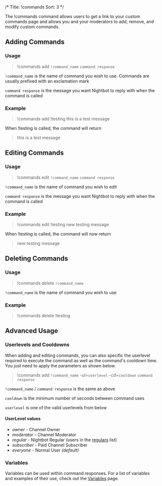 /*
Title: !commands
Sort: 3
*/

The !commands command allows users to get a link to your custom commands page and allows you and your moderators to add, remove, and modify custom commands.

## Adding Commands

### Usage

> !commands add `!command_name` `command response`

`!command_name` is the name of command you wish to use. Commands are usually prefixed with an exclamation mark

`command response` is the message you want Nightbot to reply with when the command is called

### Example

> !commands add !testing this is a test message

When !testing is called, the command will return

> this is a test message

## Editing Commands

### Usage

> !commands edit `!command_name` `command response`

`!command_name` is the name of command you wish to edit

`command response` is the message you want Nightbot to reply with when the command is called

### Example

> !commands edit !testing new testing message

When !testing is called, the command will now return

> new testing message

## Deleting Commands

### Usage

> !commands delete `!command_name`

`!command_name` is the name of command you wish to use

### Example

> !commands delete !testing

## Advanced Usage

### Userlevels and Cooldowns

When adding and editing commands, you can also specific the userlevel required to execute the command as well as the command's cooldown time. You just need to apply the parameters as shown below.

> !commands add `!command_name` -ul=`userlevel` -cd=`cooldown` `command response`

`!command_name` / `command response` is the same as above

`cooldown` is the minimum number of seconds between command uses

`userlevel` is one of the valid userlevels from below

#### UserLevel values

* *owner* - Channel Owner
* *moderator* - Channel Moderator
* *regular* - Nightbot Regular (users in the [regulars](https://docs.nightbot.tv/control-panel/regulars) list)
* *subscriber* - Paid Channel Subscriber
* *everyone* - Normal User *(default)*

### Variables

Variables can be used within command responses. For a list of variables and examples of their use, check out the [Variables](https://docs.nightbot.tv/commands/variables) page.

